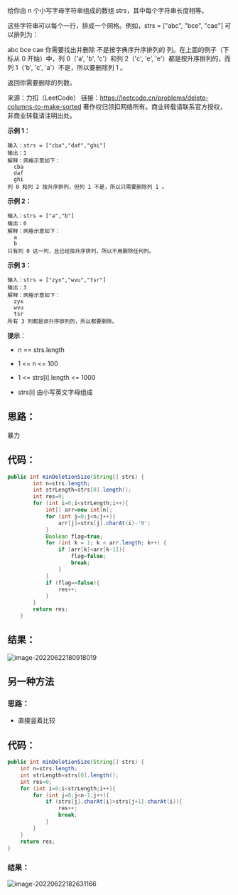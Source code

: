给你由 n 个小写字母字符串组成的数组 strs，其中每个字符串长度相等。

这些字符串可以每个一行，排成一个网格。例如，strs = ["abc", "bce", "cae"] 可以排列为：

abc
bce
cae
你需要找出并删除 不是按字典序升序排列的 列。在上面的例子（下标从 0 开始）中，列 0（'a', 'b', 'c'）和列 2（'c', 'e', 'e'）都是按升序排列的，而列 1（'b', 'c', 'a'）不是，所以要删除列 1 。

返回你需要删除的列数。

来源：力扣（LeetCode）
链接：https://leetcode.cn/problems/delete-columns-to-make-sorted
著作权归领扣网络所有。商业转载请联系官方授权，非商业转载请注明出处。

<!--more-->

**示例 1：**

```
输入：strs = ["cba","daf","ghi"]
输出：1
解释：网格示意如下：
  cba
  daf
  ghi
列 0 和列 2 按升序排列，但列 1 不是，所以只需要删除列 1 。
```

**示例 2：**

```
输入：strs = ["a","b"]
输出：0
解释：网格示意如下：
  a
  b
只有列 0 这一列，且已经按升序排列，所以不用删除任何列。
```

**示例 3：**

```
输入：strs = ["zyx","wvu","tsr"]
输出：3
解释：网格示意如下：
  zyx
  wvu
  tsr
所有 3 列都是非升序排列的，所以都要删除。
```

**提示**：

- n == strs.length

- 1 <= n <= 100
- 1 <= strs[i].length <= 1000
- strs[i] 由小写英文字母组成

## 思路：

暴力

## 代码：

```java
public int minDeletionSize(String[] strs) {
        int n=strs.length;
        int strLength=strs[0].length();
        int res=0;
        for (int i=0;i<strLength;i++){
            int[] arr=new int[n];
            for (int j=0;j<n;j++){
                arr[j]=strs[j].charAt(i)-'0';
            }
            Boolean flag=true;
            for (int k = 1; k < arr.length; k++) {
                if (arr[k]<arr[k-1]){
                    flag=false;
                    break;
                }
            }
            if (flag==false){
                res++;
            }
        }
        return res;
    }
```

## 结果：

![image-20220622180918019](https://misteryliu.oss-cn-beijing.aliyuncs.com/imageimage-20220622180918019.png)

## 另一种方法

### 思路：

- 直接竖着比较

## 代码：

```java
public int minDeletionSize(String[] strs) {
    int n=strs.length;
    int strLength=strs[0].length();
    int res=0;
    for (int i=0;i<strLength;i++){
        for (int j=0;j<n-1;j++){
            if (strs[j].charAt(i)>strs[j+1].charAt(i)){
                res++;
                break;
            }
        }
    }
    return res;
}
```

### 结果：

![image-20220622182631166](https://misteryliu.oss-cn-beijing.aliyuncs.com/imageimage-20220622182631166.png)